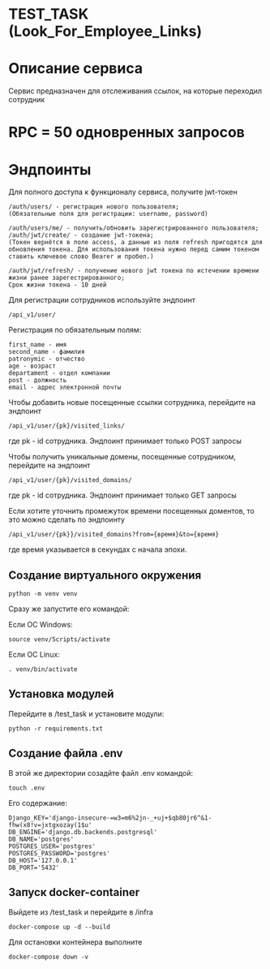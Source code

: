 # TEST_TASK (Look_For_Employee_Links)

# Описание сервиса
Сервис предназначен для отслеживания ссылок, на которые переходил сотрудник

# RPC = 50 одновренных запросов

# Эндпоинты
Для полного доступа к функционалу сервиса, получите jwt-токен
```
/auth/users/ - регистрация нового пользователя;
(Обязательные поля для регистрации: username, password)

/auth/users/me/ - получить/обновить зарегистрированного пользователя;
/auth/jwt/create/ - создание jwt-токена;
(Токен вернётся в поле access, а данные из поля refresh пригодятся для обновления токена. Для использования токена нужно перед самим токеном ставить ключевое слово Bearer и пробел.)

/auth/jwt/refresh/ - получение нового jwt токена по истечении времени жизни ранее зарегестрированного;
Срок жизни токена - 10 дней
```
Для регистрации сотрудников используйте эндпоинт 
```
/api_v1/user/
```
Регистрация по обязательным полям:
```
first_name - имя
second_name - фамилия
patronymic - отчество
age - возраст
departament - отдел компании
post - должность
email - адрес электронной почты
```
Чтобы добавить новые посещенные ссылки сотрудника, перейдите на эндпоинт 
```
/api_v1/user/{pk}/visited_links/
```
где pk - id сотрудника. Эндпоинт принимает только POST запросы

Чтобы получить уникальные домены, посещенные сотрудником, перейдите на эндпоинт 
```
/api_v1/user/{pk}/visited_domains/
```
где pk - id сотрудника. Эндпоинт принимает только GET запросы

Если хотите уточнить промежуток времени посещенных доментов, то это можно сделать по эндпоинту 
```
/api_v1/user/{pk}}/visited_domains?from={время}&to={время}
```
где время указывается в секундах с начала эпохи.

## Создание виртуального окружения

```
python -m venv venv
```

Сразу же запустите его командой:

Если ОС Windows:

```
source venv/Scripts/activate
```

Если ОС Linux:

```
. venv/bin/activate
```

## Установка модулей
Перейдите в /test_task и установите модули:
```
python -r requirements.txt
```

## Создание файла .env
В этой же директории созадйте файл .env командой:
``` 
touch .env
```

Его содержание:
```
Django_KEY='django-insecure-=w3=m6%2jn-_+uj+$qb80jr6^&1-fhw(x8!v=jxtgxozay(1$u'
DB_ENGINE='django.db.backends.postgresql'
DB_NAME='postgres'
POSTGRES_USER='postgres'
POSTGRES_PASSWORD='postgres'
DB_HOST='127.0.0.1'
DB_PORT='5432'
```

## Запуск docker-container
Выйдете из /test_task и перейдите в /infra

```
docker-compose up -d --build
```


Для остановки контейнера выполните
```
docker-compose down -v 
```
